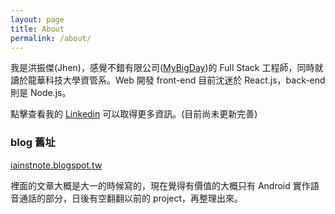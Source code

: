```yaml
---
layout: page
title: About
permalink: /about/
---
```


我是洪振傑(Jhen)，感覺不錯有限公司([MyBigDay](http://www.mybigday.com.tw))的 Full Stack 工程師，同時就讀於龍華科技大學資管系。Web 開發 front-end 目前沈迷於 React.js，back-end 則是 Node.js。

點擊查看我的 [Linkedin](http://www.linkedin.com/profile/view?id=367041832) 可以取得更多資訊。(目前尚未更新完善)

### blog 舊址

[iainstnote.blogspot.tw](http://iainstnote.blogspot.tw)

裡面的文章大概是大一的時候寫的，現在覺得有價值的大概只有 Android 實作語音通話的部分，日後有空翻翻以前的 project，再整理出來。




